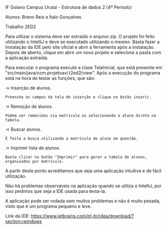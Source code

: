 
IF Goiano Campus Urutaí -
Estrutura de dados 2 (4º Periodo)

Alunos: Breno Reis e Ítalo Gonçalves

Trabalho 2ED2

Para utilizar o sistema deve ser extraído o arquivo zip. O projeto foi feito utilizando o IntelliJ e deve se executado utilizando o mesmo.
Basta fazer a instalação da IDE pelo site oficial e abrir a ferramenta após a instalação.
Depois de aberto, clique em abrir um novo projeto e selecione a pasta com a aplicação extraída. 

Para executar o programa execute a clase TelaInicial, que está presente em "src/main/java/com.projetoavl.t2ed2/view".
Após a execução do programa está na hora de testar as funções, que são:

-> Inserção de alunos.

    Preencha os campos da tela de inserção e clique no botão inserir.

-> Remoção de alunos.

    Podem ser removidos via matricula ou selecionando o aluno direto na tabela.

-> Buscar alunos.

    É feita a busca utilizando a matrícula do aluno em questão.

-> Imprimir lista de alunos.

    Basta clicar no botão "Imprimir" para gerar a tabela de alunos, organizados por matrícula.

A partir deste ponto acreditamos que seja uma aplicação intuitiva e de fácil utilização.

Não há problemas observáveis na aplicação quando se utiliza o IntelliJ,
por isso pedimos que seja a IDE usada para testa-la.

A aplicação pode ser rodada sem muitos problemas e não é muito pesada, visto que é um programa pequeno e leve.

Link da IDE: https://www.jetbrains.com/pt-br/idea/download/?section=windows